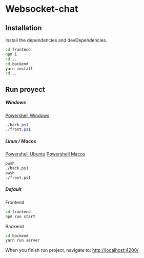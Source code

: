 # Websocket-chat

## Installation

Install the dependencies and devDependencies.

```sh
cd frontend
npm i
cd ..
cd backend
yarn install
cd ..
```

## Run proyect

##### Windows
[Powershell Windows](https://docs.microsoft.com/en-us/powershell/scripting/install/installing-powershell-on-windows?view=powershell-7.2)
```powershell
./back.ps1
./front.ps1
```

##### Linux / Macos
[Powershell Ubuntu](https://docs.microsoft.com/en-us/powershell/scripting/install/install-ubuntu?view=powershell-7.2)
[Powershell Macos](https://docs.microsoft.com/en-us/powershell/scripting/install/installing-powershell-on-macos?view=powershell-7.2)
```sh
pwsh
./back.ps1
pwsh
./front.ps1
```

##### Default
Frontend
```sh
cd frontend
npm run start
```
Backend
```sh
cd backend
yarn run server
```

When you finish run project, navigate to:
[http://localhost:4200/](http://localhost:4200/)
